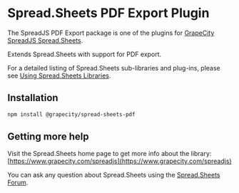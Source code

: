 # Spread.Sheets PDF Export Plugin

The SpreadJS PDF Export package is one of the plugins for [GrapeCity SpreadJS Spread.Sheets](https://www.grapecity.com/spreadjs).

Extends Spread.Sheets with support for PDF export.

For a detailed listing of Spread.Sheets sub-libraries and plug-ins, please see [Using Spread.Sheets Libraries](http://help.grapecity.com/spread/SpreadSheets11/webframe.html#modules.html).

## Installation
```sh
npm install @grapecity/spread-sheets-pdf
```

## Getting more help
Visit the Spread.Sheets home page to get more info about the library:
[https://www.grapecity.com/spreadjs](https://www.grapecity.com/spreadjs)

You can ask any question about Spread.Sheets using the [Spread.Sheets Forum](https://www.grapecity.com/forums/spread-sheets).
